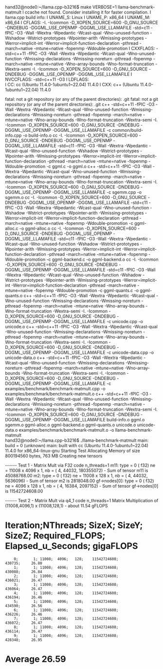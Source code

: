 hand32@node0:~/llama.cpp-b3216$ make VERBOSE=1 llama-benchmark-matmult 
I ccache not found. Consider installing it for faster compilation.
I llama.cpp build info: 
I UNAME_S:   Linux
I UNAME_P:   x86_64
I UNAME_M:   x86_64
I CFLAGS:    -I. -Icommon -D_XOPEN_SOURCE=600 -D_GNU_SOURCE -DNDEBUG -DGGML_USE_OPENMP -DGGML_USE_LLAMAFILE  -std=c11   -fPIC -O3 -Wall -Wextra -Wpedantic -Wcast-qual -Wno-unused-function -Wshadow -Wstrict-prototypes -Wpointer-arith -Wmissing-prototypes -Werror=implicit-int -Werror=implicit-function-declaration -pthread -march=native -mtune=native -fopenmp -Wdouble-promotion 
I CXXFLAGS:  -std=c++11 -fPIC -O3 -Wall -Wextra -Wpedantic -Wcast-qual -Wno-unused-function -Wmissing-declarations -Wmissing-noreturn -pthread -fopenmp  -march=native -mtune=native -Wno-array-bounds -Wno-format-truncation -Wextra-semi -I. -Icommon -D_XOPEN_SOURCE=600 -D_GNU_SOURCE -DNDEBUG -DGGML_USE_OPENMP -DGGML_USE_LLAMAFILE 
I NVCCFLAGS: -std=c++11 -O3 
I LDFLAGS:    
I CC:        cc (Ubuntu 11.4.0-1ubuntu1~22.04) 11.4.0
I CXX:       c++ (Ubuntu 11.4.0-1ubuntu1~22.04) 11.4.0

fatal: not a git repository (or any of the parent directories): .git
fatal: not a git repository (or any of the parent directories): .git
c++ -std=c++11 -fPIC -O3 -Wall -Wextra -Wpedantic -Wcast-qual -Wno-unused-function -Wmissing-declarations -Wmissing-noreturn -pthread -fopenmp  -march=native -mtune=native -Wno-array-bounds -Wno-format-truncation -Wextra-semi -I. -Icommon -D_XOPEN_SOURCE=600 -D_GNU_SOURCE -DNDEBUG -DGGML_USE_OPENMP -DGGML_USE_LLAMAFILE  -c common/build-info.cpp -o build-info.o
cc  -I. -Icommon -D_XOPEN_SOURCE=600 -D_GNU_SOURCE -DNDEBUG -DGGML_USE_OPENMP -DGGML_USE_LLAMAFILE  -std=c11   -fPIC -O3 -Wall -Wextra -Wpedantic -Wcast-qual -Wno-unused-function -Wshadow -Wstrict-prototypes -Wpointer-arith -Wmissing-prototypes -Werror=implicit-int -Werror=implicit-function-declaration -pthread -march=native -mtune=native -fopenmp -Wdouble-promotion    -c ggml.c -o ggml.o
c++ -std=c++11 -fPIC -O3 -Wall -Wextra -Wpedantic -Wcast-qual -Wno-unused-function -Wmissing-declarations -Wmissing-noreturn -pthread -fopenmp  -march=native -mtune=native -Wno-array-bounds -Wno-format-truncation -Wextra-semi -I. -Icommon -D_XOPEN_SOURCE=600 -D_GNU_SOURCE -DNDEBUG -DGGML_USE_OPENMP -DGGML_USE_LLAMAFILE  -c sgemm.cpp -o sgemm.o
cc  -I. -Icommon -D_XOPEN_SOURCE=600 -D_GNU_SOURCE -DNDEBUG -DGGML_USE_OPENMP -DGGML_USE_LLAMAFILE  -std=c11   -fPIC -O3 -Wall -Wextra -Wpedantic -Wcast-qual -Wno-unused-function -Wshadow -Wstrict-prototypes -Wpointer-arith -Wmissing-prototypes -Werror=implicit-int -Werror=implicit-function-declaration -pthread -march=native -mtune=native -fopenmp -Wdouble-promotion    -c ggml-alloc.c -o ggml-alloc.o
cc  -I. -Icommon -D_XOPEN_SOURCE=600 -D_GNU_SOURCE -DNDEBUG -DGGML_USE_OPENMP -DGGML_USE_LLAMAFILE  -std=c11   -fPIC -O3 -Wall -Wextra -Wpedantic -Wcast-qual -Wno-unused-function -Wshadow -Wstrict-prototypes -Wpointer-arith -Wmissing-prototypes -Werror=implicit-int -Werror=implicit-function-declaration -pthread -march=native -mtune=native -fopenmp -Wdouble-promotion    -c ggml-backend.c -o ggml-backend.o
cc -I. -Icommon -D_XOPEN_SOURCE=600 -D_GNU_SOURCE -DNDEBUG -DGGML_USE_OPENMP -DGGML_USE_LLAMAFILE  -std=c11   -fPIC -O3 -Wall -Wextra -Wpedantic -Wcast-qual -Wno-unused-function -Wshadow -Wstrict-prototypes -Wpointer-arith -Wmissing-prototypes -Werror=implicit-int -Werror=implicit-function-declaration -pthread -march=native -mtune=native -fopenmp -Wdouble-promotion     -c ggml-quants.c -o ggml-quants.o
c++ -std=c++11 -fPIC -O3 -Wall -Wextra -Wpedantic -Wcast-qual -Wno-unused-function -Wmissing-declarations -Wmissing-noreturn -pthread -fopenmp  -march=native -mtune=native -Wno-array-bounds -Wno-format-truncation -Wextra-semi -I. -Icommon -D_XOPEN_SOURCE=600 -D_GNU_SOURCE -DNDEBUG -DGGML_USE_OPENMP -DGGML_USE_LLAMAFILE  -c unicode.cpp -o unicode.o
c++ -std=c++11 -fPIC -O3 -Wall -Wextra -Wpedantic -Wcast-qual -Wno-unused-function -Wmissing-declarations -Wmissing-noreturn -pthread -fopenmp  -march=native -mtune=native -Wno-array-bounds -Wno-format-truncation -Wextra-semi -I. -Icommon -D_XOPEN_SOURCE=600 -D_GNU_SOURCE -DNDEBUG -DGGML_USE_OPENMP -DGGML_USE_LLAMAFILE  -c unicode-data.cpp -o unicode-data.o
c++ -std=c++11 -fPIC -O3 -Wall -Wextra -Wpedantic -Wcast-qual -Wno-unused-function -Wmissing-declarations -Wmissing-noreturn -pthread -fopenmp  -march=native -mtune=native -Wno-array-bounds -Wno-format-truncation -Wextra-semi -I. -Icommon -D_XOPEN_SOURCE=600 -D_GNU_SOURCE -DNDEBUG -DGGML_USE_OPENMP -DGGML_USE_LLAMAFILE  -c examples/benchmark/benchmark-matmult.cpp -o examples/benchmark/benchmark-matmult.o
c++ -std=c++11 -fPIC -O3 -Wall -Wextra -Wpedantic -Wcast-qual -Wno-unused-function -Wmissing-declarations -Wmissing-noreturn -pthread -fopenmp  -march=native -mtune=native -Wno-array-bounds -Wno-format-truncation -Wextra-semi -I. -Icommon -D_XOPEN_SOURCE=600 -D_GNU_SOURCE -DNDEBUG -DGGML_USE_OPENMP -DGGML_USE_LLAMAFILE  build-info.o ggml.o sgemm.o ggml-alloc.o ggml-backend.o ggml-quants.o unicode.o unicode-data.o examples/benchmark/benchmark-matmult.o -o llama-benchmark-matmult  
hand32@node0:~/llama.cpp-b3216$ ./llama-benchmark-matmult 
main: build = 0 (unknown)
main: built with cc (Ubuntu 11.4.0-1ubuntu1~22.04) 11.4.0 for x86_64-linux-gnu
Starting Test
Allocating Memory of size 800194560 bytes, 763 MB
Creating new tensors

------ Test 1 - Matrix Mult via F32 code
n_threads=1
            m11: type = 0 (  f32) ne = 11008 x  4096 x     1, nb = (    4, 44032, 180355072) - Sum of tensor m11 is 45088768.00
             m2: type = 0 (  f32) ne = 11008 x   128 x     1, nb = (    4, 44032, 5636096) - Sum of tensor m2 is 2818048.00
   gf->nodes[0]: type = 0 (  f32) ne =  4096 x   128 x     1, nb = (    4, 16384, 2097152) - Sum of tensor gf->nodes[0] is 11542724608.00

------ Test 2 - Matrix Mult via q4_1 code
n_threads=1
Matrix Multiplication of (11008,4096,1) x (11008,128,1) - about  11.54 gFLOPS

Iteration;NThreads; SizeX; SizeY; SizeZ; Required_FLOPS; Elapsed_u_Seconds; gigaFLOPS
=====================================================================================
        0;       1; 11008;  4096;   128;    11542724608;            430735;     26.80
        1;       1; 11008;  4096;   128;    11542724608;            430088;     26.84
        2;       1; 11008;  4096;   128;    11542724608;            436021;     26.47
        3;       1; 11008;  4096;   128;    11542724608;            436064;     26.47
        4;       1; 11008;  4096;   128;    11542724608;            436194;     26.46
        5;       1; 11008;  4096;   128;    11542724608;            434590;     26.56
        6;       1; 11008;  4096;   128;    11542724608;            436226;     26.46
        7;       1; 11008;  4096;   128;    11542724608;            436072;     26.47
        8;       1; 11008;  4096;   128;    11542724608;            436114;     26.47
        9;       1; 11008;  4096;   128;    11542724608;            428348;     26.95

Average                                                                         26.59
=====================================================================================
